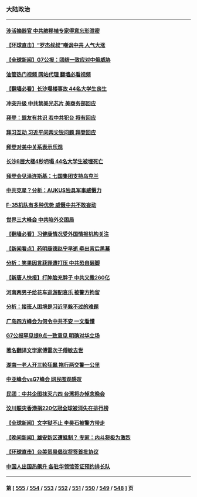 ### 大陆政治
---
#### [涉活摘器官 中共肺移植专家得意忘形泄密](../../pages/ncid277/n14001686.md?05222045) 
#### [【环球直击】“罗杰叔叔”嘲讽中共 人气大涨](../../pages/ncid277/n14001783.md?05222045) 
#### [【全球新闻】G7公报：团结一致应对中俄威胁](../../pages/ncid277/n14001772.md?05222045) 
#### [油管热门视频 网站代理 翻墙必看视频](http://138.2.39.72:81/youtube.html?epic-marker?05222045)
#### [【翻墙必看】长沙塌楼事故 44名大学生丧生](../../pages/ncid277/n14001577.md?05222045) 
#### [冲突升级 中共禁美光芯片 美商务部回应](../../pages/ncid277/n14001387.md?05222045) 
#### [拜登：盟友有共识 若中共犯台 将有回应](../../pages/ncid277/n14001419.md?05222045) 
#### [拜习互动 习近平问两尖锐问题 拜登回应](../../pages/ncid277/n14001392.md?05222045) 
#### [拜登对美中关系表示乐观](../../pages/ncid277/n14001337.md?05222045) 
#### [长沙8层大楼4秒坍塌 44名大学生被埋死亡](../../pages/ncid277/n14001260.md?05222045) 
#### [拜登会见泽连斯基：七国集团支持乌克兰](../../pages/ncid277/n14001266.md?05222045) 
#### [中共克星？分析：AUKUS独具军事威慑力](../../pages/ncid277/n13998385.md?05222045) 
#### [F-35机队有多种优势 威慑中共不敢妄动](../../pages/ncid277/n13986201.md?05222045) 
#### [世界三大峰会 中共陷外交困局](../../pages/ncid277/n14001053.md?05222045) 
#### [【翻墙必看】习健康情况受外国情报机构关注](../../pages/ncid277/n14001127.md?05222045) 
#### [【新闻看点】药明康德赵宁早逝 牵出背后黑幕](../../pages/ncid277/n14001061.md?05222045) 
#### [分析：笑果因言获罪遭打压 中共恐自砸脚](../../pages/ncid277/n14001042.md?05222045) 
#### [【新唐人快报】打肿脸充胖子 中共又撒260亿](../../pages/ncid277/n14000576.md?05222045) 
#### [河南两男子给花车巡游配哀乐 被警方拘留](../../pages/ncid277/n14001035.md?05222045) 
#### [分析：接班人困境是习近平躲不过的难题](../../pages/ncid277/n14001009.md?05222045) 
#### [广岛四方峰会为何令中共不安 一文看懂](../../pages/ncid277/n14000959.md?05222045) 
#### [G7公报罕见提9点一致意见 明确对华立场](../../pages/ncid277/n14000957.md?05222045) 
#### [著名翻译文学家傅雷次子傅敏去世](../../pages/ncid277/n14000831.md?05222045) 
#### [湖南一老人开三轮狂飙 拖行两交警一公里](../../pages/ncid277/n14000929.md?05222045) 
#### [中亚峰会vsG7峰会 网民围观感叹](../../pages/ncid277/n14000885.md?05222045) 
#### [民团：中共企图抹灭六四 台湾将办悼念晚会](../../pages/ncid277/n14000764.md?05222045) 
#### [汶川赈灾香港捐220亿冠全球被消失在排行榜](../../pages/ncid277/n14000873.md?05222045) 
#### [【全球新闻】文字狱不止 李昊石被警方带走](../../pages/ncid277/n14000811.md?05222045) 
#### [【晚间新闻】雄安新区遭抵制？ 专家：内斗将极为激烈](../../pages/ncid277/n14000812.md?05222045) 
#### [【环球直击】台美贸易倡议将签首批协议](../../pages/ncid277/n14000512.md?05222045) 
#### [中国人出国热飙升 各驻华领馆签证预约排长队](../../pages/ncid277/n14000801.md?05222045) 

---
#### 第 [ [555](./555.md?05222045) / [554](./554.md?05222045) / [553](./553.md?05222045) / [552](./552.md?05222045) / [551](./551.md?05222045) / [550](./550.md?05222045) / [549](./549.md?05222045) / [548](./548.md?05222045) ] 页
